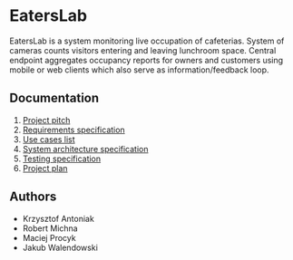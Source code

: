 # EatersLab

EatersLab is a system monitoring live occupation of cafeterias. System of cameras counts visitors entering and leaving lunchroom space. Central endpoint aggregates occupancy reports for owners and customers using mobile or web clients which also serve as information/feedback loop.

## Documentation

1. [Project pitch](specs/pitch.md)
2. [Requirements specification](specs/requirements.md)
3. [Use cases list](specs/use-cases.md)
4. [System architecture specification](specs/architecture.md)
5. [Testing specification](specs/testing.md)
6. [Project plan](specs/project-plan.md)

## Authors

* Krzysztof Antoniak
* Robert Michna
* Maciej Procyk
* Jakub Walendowski
